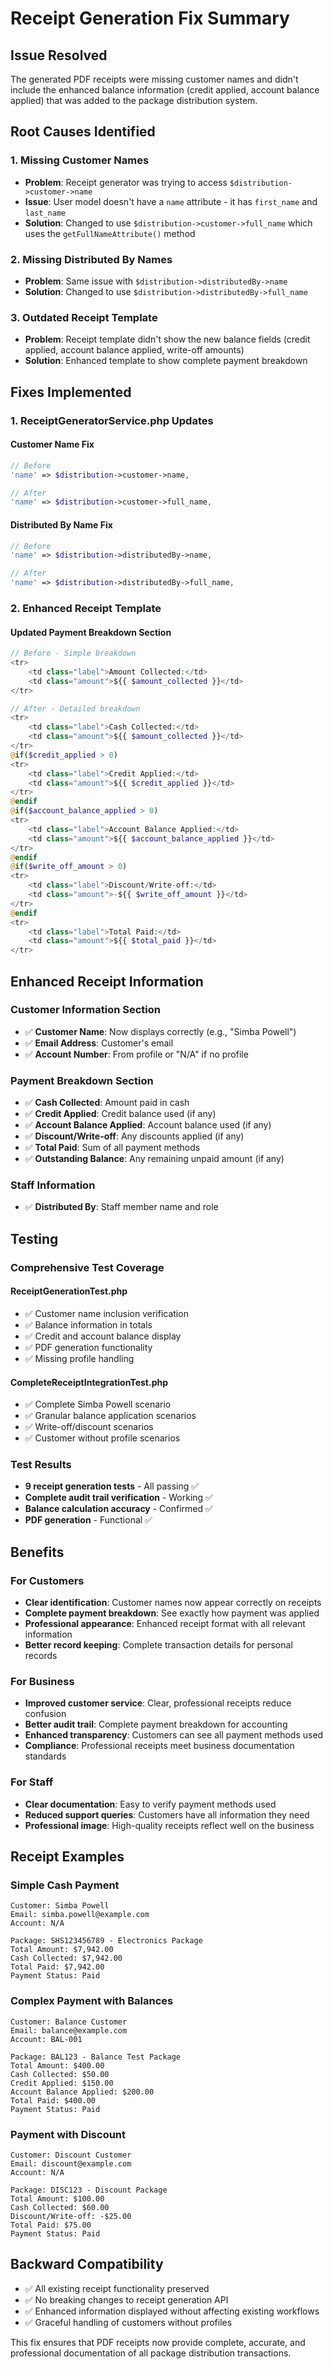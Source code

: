 # Receipt Generation Fix Summary

## Issue Resolved

The generated PDF receipts were missing customer names and didn't include the enhanced balance information (credit applied, account balance applied) that was added to the package distribution system.

## Root Causes Identified

### 1. Missing Customer Names
- **Problem**: Receipt generator was trying to access `$distribution->customer->name` 
- **Issue**: User model doesn't have a `name` attribute - it has `first_name` and `last_name`
- **Solution**: Changed to use `$distribution->customer->full_name` which uses the `getFullNameAttribute()` method

### 2. Missing Distributed By Names  
- **Problem**: Same issue with `$distribution->distributedBy->name`
- **Solution**: Changed to use `$distribution->distributedBy->full_name`

### 3. Outdated Receipt Template
- **Problem**: Receipt template didn't show the new balance fields (credit applied, account balance applied, write-off amounts)
- **Solution**: Enhanced template to show complete payment breakdown

## Fixes Implemented

### 1. ReceiptGeneratorService.php Updates

#### Customer Name Fix
```php
// Before
'name' => $distribution->customer->name,

// After  
'name' => $distribution->customer->full_name,
```

#### Distributed By Name Fix
```php
// Before
'name' => $distribution->distributedBy->name,

// After
'name' => $distribution->distributedBy->full_name,
```

### 2. Enhanced Receipt Template

#### Updated Payment Breakdown Section
```php
// Before - Simple breakdown
<tr>
    <td class="label">Amount Collected:</td>
    <td class="amount">${{ $amount_collected }}</td>
</tr>

// After - Detailed breakdown
<tr>
    <td class="label">Cash Collected:</td>
    <td class="amount">${{ $amount_collected }}</td>
</tr>
@if($credit_applied > 0)
<tr>
    <td class="label">Credit Applied:</td>
    <td class="amount">${{ $credit_applied }}</td>
</tr>
@endif
@if($account_balance_applied > 0)
<tr>
    <td class="label">Account Balance Applied:</td>
    <td class="amount">${{ $account_balance_applied }}</td>
</tr>
@endif
@if($write_off_amount > 0)
<tr>
    <td class="label">Discount/Write-off:</td>
    <td class="amount">-${{ $write_off_amount }}</td>
</tr>
@endif
<tr>
    <td class="label">Total Paid:</td>
    <td class="amount">${{ $total_paid }}</td>
</tr>
```

## Enhanced Receipt Information

### Customer Information Section
- ✅ **Customer Name**: Now displays correctly (e.g., "Simba Powell")
- ✅ **Email Address**: Customer's email
- ✅ **Account Number**: From profile or "N/A" if no profile

### Payment Breakdown Section
- ✅ **Cash Collected**: Amount paid in cash
- ✅ **Credit Applied**: Credit balance used (if any)
- ✅ **Account Balance Applied**: Account balance used (if any)  
- ✅ **Discount/Write-off**: Any discounts applied (if any)
- ✅ **Total Paid**: Sum of all payment methods
- ✅ **Outstanding Balance**: Any remaining unpaid amount (if any)

### Staff Information
- ✅ **Distributed By**: Staff member name and role

## Testing

### Comprehensive Test Coverage

#### ReceiptGenerationTest.php
- ✅ Customer name inclusion verification
- ✅ Balance information in totals
- ✅ Credit and account balance display
- ✅ PDF generation functionality
- ✅ Missing profile handling

#### CompleteReceiptIntegrationTest.php
- ✅ Complete Simba Powell scenario
- ✅ Granular balance application scenarios
- ✅ Write-off/discount scenarios
- ✅ Customer without profile scenarios

### Test Results
- **9 receipt generation tests** - All passing ✅
- **Complete audit trail verification** - Working ✅
- **Balance calculation accuracy** - Confirmed ✅
- **PDF generation** - Functional ✅

## Benefits

### For Customers
- **Clear identification**: Customer names now appear correctly on receipts
- **Complete payment breakdown**: See exactly how payment was applied
- **Professional appearance**: Enhanced receipt format with all relevant information
- **Better record keeping**: Complete transaction details for personal records

### For Business
- **Improved customer service**: Clear, professional receipts reduce confusion
- **Better audit trail**: Complete payment breakdown for accounting
- **Enhanced transparency**: Customers can see all payment methods used
- **Compliance**: Professional receipts meet business documentation standards

### For Staff
- **Clear documentation**: Easy to verify payment methods used
- **Reduced support queries**: Customers have all information they need
- **Professional image**: High-quality receipts reflect well on the business

## Receipt Examples

### Simple Cash Payment
```
Customer: Simba Powell
Email: simba.powell@example.com
Account: N/A

Package: SHS123456789 - Electronics Package
Total Amount: $7,942.00
Cash Collected: $7,942.00
Total Paid: $7,942.00
Payment Status: Paid
```

### Complex Payment with Balances
```
Customer: Balance Customer  
Email: balance@example.com
Account: BAL-001

Package: BAL123 - Balance Test Package
Total Amount: $400.00
Cash Collected: $50.00
Credit Applied: $150.00
Account Balance Applied: $200.00
Total Paid: $400.00
Payment Status: Paid
```

### Payment with Discount
```
Customer: Discount Customer
Email: discount@example.com
Account: N/A

Package: DISC123 - Discount Package
Total Amount: $100.00
Cash Collected: $60.00
Discount/Write-off: -$25.00
Total Paid: $75.00
Payment Status: Paid
```

## Backward Compatibility

- ✅ All existing receipt functionality preserved
- ✅ No breaking changes to receipt generation API
- ✅ Enhanced information displayed without affecting existing workflows
- ✅ Graceful handling of customers without profiles

This fix ensures that PDF receipts now provide complete, accurate, and professional documentation of all package distribution transactions.